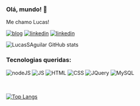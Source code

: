 ### Olá, mundo!  👋
Me chamo Lucas!

[![blog](https://img.shields.io/badge/bio.link-000000%7D?style=for-the-badge&logo=biolink&logoColor=white)](https://lucassaguilar.github.io/portfolio/)
[![linkedin](https://img.shields.io/badge/LinkedIn-0077B5?style=for-the-badge&logo=linkedin&logoColor=white)](https://www.linkedin.com/in/lucasaguilardesenvolvedor/)
[![linkedin](https://img.shields.io/badge/Instagram-E4405F?style=for-the-badge&logo=instagram&logoColor=white)](https://www.instagram.com/lucass_aguillar/)

![LucasSAguilar GitHub stats](https://github-readme-stats.vercel.app/api?username=LucasSAguilar&show_icons=true&theme=dracula)

### Tecnologias queridas: 

<div>
<img alt="nodeJS" src="https://img.shields.io/badge/Node.js-43853D?style=for-the-badge&logo=node.js&logoColor=white">
<img alt="JS" src="https://img.shields.io/badge/JavaScript-323330?style=for-the-badge&logo=javascript&logoColor=F7DF1E">
<img alt="HTML" src="https://img.shields.io/badge/HTML5-E34F26?style=for-the-badge&logo=html5&logoColor=white">
<img alt="CSS" src="https://img.shields.io/badge/CSS-239120?&style=for-the-badge&logo=css3&logoColor=white">
<img alt="JQuery" src="https://img.shields.io/badge/jQuery-0769AD?style=for-the-badge&logo=jquery&logoColor=white">
<img alt="MySQL" src="https://img.shields.io/badge/MySQL-00000F?style=for-the-badge&logo=mysql&logoColor=white">

</div> <br><br>

[![Top Langs](https://github-readme-stats.vercel.app/api/top-langs/?username=LucasSAguilar&exclude_repo=github-readme-stats,LucasSAguilar.github.io)](https://github.com/LucasSAguilar)
